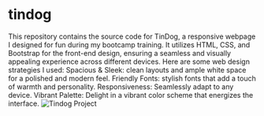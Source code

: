 # tindog
This repository contains the source code for TinDog, a responsive webpage I designed for fun during my bootcamp training. It utilizes HTML, CSS, and Bootstrap for the front-end design, ensuring a seamless and visually appealing experience across different devices. 
Here are some web design strategies I used:
Spacious & Sleek: clean layouts and ample white space for a polished and modern feel.
Friendly Fonts:  stylish fonts that add a touch of warmth and personality.
Responsiveness: Seamlessly adapt to any device.
Vibrant Palette: Delight in a vibrant color scheme that energizes the interface.
![Tindog Project](https://github.com/moayyadsaleh/tindog/assets/137034202/03d65d2a-0429-466e-bcba-55786d318f23)
